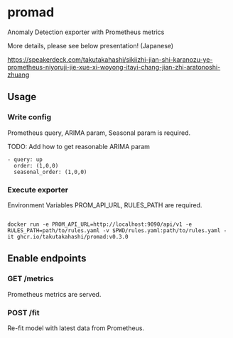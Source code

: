 # promad

Anomaly Detection exporter with Prometheus metrics

More details, please see below presentation! (Japanese)

https://speakerdeck.com/takutakahashi/sikiizhi-jian-shi-karanozu-ye-prometheus-niyoruji-jie-xue-xi-woyong-itayi-chang-jian-zhi-aratonoshi-zhuang

## Usage

### Write config

Prometheus query, ARIMA param, Seasonal param is required.

TODO: Add how to get reasonable ARIMA param

```
- query: up
  order: (1,0,0)
  seasonal_order: (1,0,0)
```

### Execute exporter

Environment Variables PROM_API_URL, RULES_PATH are required.

```

docker run -e PROM_API_URL=http://localhost:9090/api/v1 -e RULES_PATH=path/to/rules.yaml -v $PWD/rules.yaml:path/to/rules.yaml -it ghcr.io/takutakahashi/promad:v0.3.0

```

## Enable endpoints

### GET /metrics

Prometheus metrics are served.

### POST /fit

Re-fit model with latest data from Prometheus.
